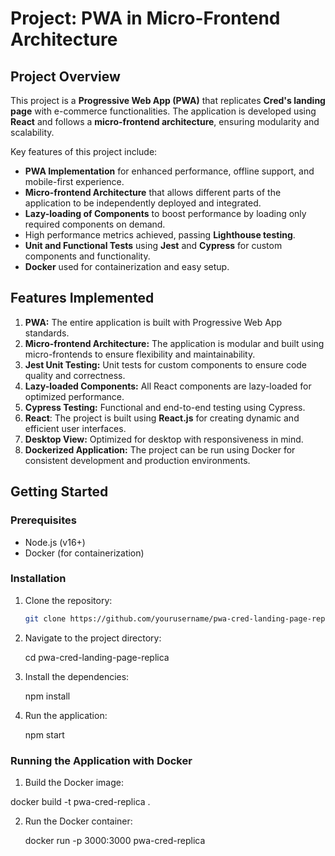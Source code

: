 # Project: PWA in Micro-Frontend Architecture

## Project Overview
This project is a **Progressive Web App (PWA)** that replicates **Cred's landing page** with e-commerce functionalities. The application is developed using **React** and follows a **micro-frontend architecture**, ensuring modularity and scalability. 

Key features of this project include:
- **PWA Implementation** for enhanced performance, offline support, and mobile-first experience.
- **Micro-frontend Architecture** that allows different parts of the application to be independently deployed and integrated.
- **Lazy-loading of Components** to boost performance by loading only required components on demand.
- High performance metrics achieved, passing **Lighthouse testing**.
- **Unit and Functional Tests** using **Jest** and **Cypress** for custom components and functionality.
- **Docker** used for containerization and easy setup.

## Features Implemented
1. **PWA:** The entire application is built with Progressive Web App standards.
2. **Micro-frontend Architecture:** The application is modular and built using micro-frontends to ensure flexibility and maintainability.
3. **Jest Unit Testing:** Unit tests for custom components to ensure code quality and correctness.
4. **Lazy-loaded Components:** All React components are lazy-loaded for optimized performance.
5. **Cypress Testing:** Functional and end-to-end testing using Cypress.
6. **React**: The project is built using **React.js** for creating dynamic and efficient user interfaces.
7. **Desktop View:** Optimized for desktop with responsiveness in mind.
8. **Dockerized Application:** The project can be run using Docker for consistent development and production environments.

## Getting Started

### Prerequisites
- Node.js (v16+)
- Docker (for containerization)

### Installation

1. Clone the repository:
   ```bash
   git clone https://github.com/yourusername/pwa-cred-landing-page-replica.git

2. Navigate to the project directory:

   cd pwa-cred-landing-page-replica

3. Install the dependencies:
   
   npm install

5. Run the application:
   
   npm start

### Running the Application with Docker

1. Build the Docker image:
 
  docker build -t pwa-cred-replica .

2. Run the Docker container:

   docker run -p 3000:3000 pwa-cred-replica
